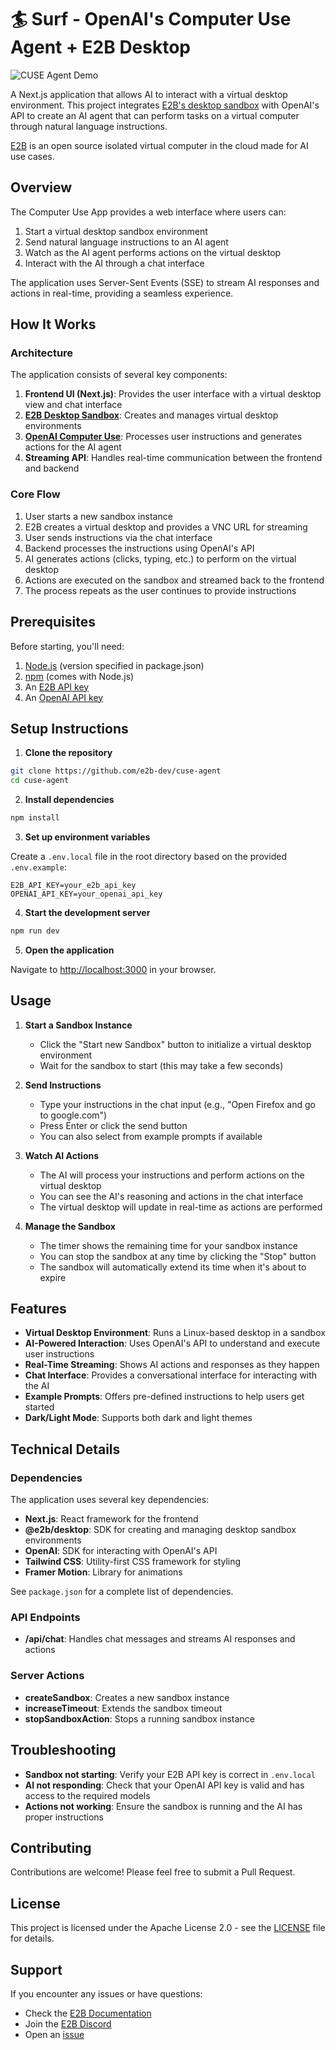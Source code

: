 # 🏄 Surf - OpenAI's Computer Use Agent + E2B Desktop

![CUSE Agent Demo](./assets/preview.png)

A Next.js application that allows AI to interact with a virtual desktop environment. This project integrates [E2B's desktop sandbox](https://github.com/e2b-dev/desktop) with OpenAI's API to create an AI agent that can perform tasks on a virtual computer through natural language instructions.

[E2B](https://e2b.dev) is an open source isolated virtual computer in the cloud made for AI use cases.

## Overview

The Computer Use App provides a web interface where users can:

1. Start a virtual desktop sandbox environment
2. Send natural language instructions to an AI agent
3. Watch as the AI agent performs actions on the virtual desktop
4. Interact with the AI through a chat interface

The application uses Server-Sent Events (SSE) to stream AI responses and actions in real-time, providing a seamless experience.

## How It Works

### Architecture

The application consists of several key components:

1. **Frontend UI (Next.js)**: Provides the user interface with a virtual desktop view and chat interface
2. [**E2B Desktop Sandbox**](https://github.com/e2b-dev/desktop): Creates and manages virtual desktop environments
3. [**OpenAI Computer Use**](https://platform.openai.com/docs/guides/tools-computer-use): Processes user instructions and generates actions for the AI agent
4. **Streaming API**: Handles real-time communication between the frontend and backend

### Core Flow

1. User starts a new sandbox instance
2. E2B creates a virtual desktop and provides a VNC URL for streaming
3. User sends instructions via the chat interface
4. Backend processes the instructions using OpenAI's API
5. AI generates actions (clicks, typing, etc.) to perform on the virtual desktop
6. Actions are executed on the sandbox and streamed back to the frontend
7. The process repeats as the user continues to provide instructions

## Prerequisites

Before starting, you'll need:

1. [Node.js](https://nodejs.org/) (version specified in package.json)
2. [npm](https://www.npmjs.com/) (comes with Node.js)
3. An [E2B API key](https://e2b.dev/docs/getting-started/api-key)
4. An [OpenAI API key](https://platform.openai.com/api-keys)

## Setup Instructions

1. **Clone the repository**
```bash
git clone https://github.com/e2b-dev/cuse-agent
cd cuse-agent
```

2. **Install dependencies**
```bash
npm install
```

3. **Set up environment variables**

Create a `.env.local` file in the root directory based on the provided `.env.example`:

```env
E2B_API_KEY=your_e2b_api_key
OPENAI_API_KEY=your_openai_api_key
```

4. **Start the development server**
```bash
npm run dev
```

5. **Open the application**

Navigate to [http://localhost:3000](http://localhost:3000) in your browser.

## Usage

1. **Start a Sandbox Instance**
   - Click the "Start new Sandbox" button to initialize a virtual desktop environment
   - Wait for the sandbox to start (this may take a few seconds)

2. **Send Instructions**
   - Type your instructions in the chat input (e.g., "Open Firefox and go to google.com")
   - Press Enter or click the send button
   - You can also select from example prompts if available

3. **Watch AI Actions**
   - The AI will process your instructions and perform actions on the virtual desktop
   - You can see the AI's reasoning and actions in the chat interface
   - The virtual desktop will update in real-time as actions are performed

4. **Manage the Sandbox**
   - The timer shows the remaining time for your sandbox instance
   - You can stop the sandbox at any time by clicking the "Stop" button
   - The sandbox will automatically extend its time when it's about to expire

## Features

- **Virtual Desktop Environment**: Runs a Linux-based desktop in a sandbox
- **AI-Powered Interaction**: Uses OpenAI's API to understand and execute user instructions
- **Real-Time Streaming**: Shows AI actions and responses as they happen
- **Chat Interface**: Provides a conversational interface for interacting with the AI
- **Example Prompts**: Offers pre-defined instructions to help users get started
- **Dark/Light Mode**: Supports both dark and light themes

## Technical Details

### Dependencies

The application uses several key dependencies:

- **Next.js**: React framework for the frontend
- **@e2b/desktop**: SDK for creating and managing desktop sandbox environments
- **OpenAI**: SDK for interacting with OpenAI's API
- **Tailwind CSS**: Utility-first CSS framework for styling
- **Framer Motion**: Library for animations

See `package.json` for a complete list of dependencies.

### API Endpoints

- **/api/chat**: Handles chat messages and streams AI responses and actions

### Server Actions

- **createSandbox**: Creates a new sandbox instance
- **increaseTimeout**: Extends the sandbox timeout
- **stopSandboxAction**: Stops a running sandbox instance

## Troubleshooting

- **Sandbox not starting**: Verify your E2B API key is correct in `.env.local`
- **AI not responding**: Check that your OpenAI API key is valid and has access to the required models
- **Actions not working**: Ensure the sandbox is running and the AI has proper instructions

## Contributing

Contributions are welcome! Please feel free to submit a Pull Request.

## License

This project is licensed under the Apache License 2.0 - see the [LICENSE](LICENSE) file for details.

## Support

If you encounter any issues or have questions:
- Check the [E2B Documentation](https://e2b.dev/docs)
- Join the [E2B Discord](https://discord.gg/U7KEcGErtQ)
- Open an [issue](https://github.com/e2b-dev/computer-use-app/issues)
